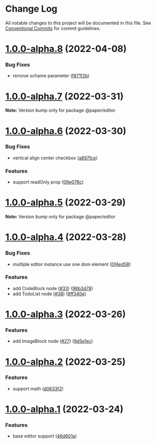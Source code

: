 # Change Log

All notable changes to this project will be documented in this file.
See [Conventional Commits](https://conventionalcommits.org) for commit guidelines.

# [1.0.0-alpha.8](https://github.com/li-yechao/paper/compare/@paper/editor@1.0.0-alpha.7...@paper/editor@1.0.0-alpha.8) (2022-04-08)

### Bug Fixes

- remove schame parameter ([f871f2b](https://github.com/li-yechao/paper/commit/f871f2bd60bd0649e22d3023e5bd2fbd2dbfaac0))

# [1.0.0-alpha.7](https://github.com/li-yechao/paper/compare/@paper/editor@1.0.0-alpha.6...@paper/editor@1.0.0-alpha.7) (2022-03-31)

**Note:** Version bump only for package @paper/editor

# [1.0.0-alpha.6](https://github.com/li-yechao/paper/compare/@paper/editor@1.0.0-alpha.5...@paper/editor@1.0.0-alpha.6) (2022-03-30)

### Bug Fixes

- vertical align center checkbox ([a897fce](https://github.com/li-yechao/paper/commit/a897fcecdd6224acee5f4fdf5871605b7067d0ba))

### Features

- support readOnly prop ([09e078c](https://github.com/li-yechao/paper/commit/09e078ca8606c103859aa352970fd428bb6a3299))

# [1.0.0-alpha.5](https://github.com/li-yechao/paper/compare/@paper/editor@1.0.0-alpha.4...@paper/editor@1.0.0-alpha.5) (2022-03-29)

**Note:** Version bump only for package @paper/editor

# [1.0.0-alpha.4](https://github.com/li-yechao/paper/compare/@paper/editor@1.0.0-alpha.3...@paper/editor@1.0.0-alpha.4) (2022-03-28)

### Bug Fixes

- multiple editor instance use one dom element ([0f4ed58](https://github.com/li-yechao/paper/commit/0f4ed58e0b38d456dd9753f3a51b950cf69358fb))

### Features

- add CodeBlock node ([#33](https://github.com/li-yechao/paper/issues/33)) ([98b3d78](https://github.com/li-yechao/paper/commit/98b3d7838339710bcc9b73041fecc8ee8d98f05f))
- add TodoList node ([#38](https://github.com/li-yechao/paper/issues/38)) ([9ff340e](https://github.com/li-yechao/paper/commit/9ff340e0e5f6f2b5d89739c8f651e6b090b0f21c))

# [1.0.0-alpha.3](https://github.com/li-yechao/paper/compare/@paper/editor@1.0.0-alpha.2...@paper/editor@1.0.0-alpha.3) (2022-03-26)

### Features

- add ImageBlock node ([#27](https://github.com/li-yechao/paper/issues/27)) ([9d5e1ec](https://github.com/li-yechao/paper/commit/9d5e1ec63ab3d69e48d01d2947269d7aeedc5e91))

# [1.0.0-alpha.2](https://github.com/li-yechao/paper/compare/@paper/editor@1.0.0-alpha.1...@paper/editor@1.0.0-alpha.2) (2022-03-25)

### Features

- support math ([d0633f2](https://github.com/li-yechao/paper/commit/d0633f26fd7be51d796cf5d7ef74d9a0de0708f2))

# [1.0.0-alpha.1](https://github.com/li-yechao/paper/compare/@paper/editor@0.1.4...@paper/editor@1.0.0-alpha.1) (2022-03-24)

### Features

- base editor support ([46d601a](https://github.com/li-yechao/paper/commit/46d601a31dad97fb7c0a739130b168678a7c88d4))
